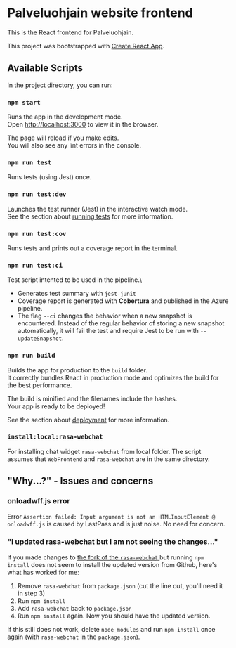 # Palveluohjain website frontend

This is the React frontend for Palveluohjain.

This project was bootstrapped with [Create React App](https://github.com/facebook/create-react-app).

## Available Scripts

In the project directory, you can run:

### `npm start`

Runs the app in the development mode.\
Open [http://localhost:3000](http://localhost:3000) to view it in the browser.

The page will reload if you make edits.\
You will also see any lint errors in the console.

### `npm run test`

Runs tests (using Jest) once.

### `npm run test:dev`

Launches the test runner (Jest) in the interactive watch mode.\
See the section about [running tests](https://facebook.github.io/create-react-app/docs/running-tests) for more information.

### `npm run test:cov`

Runs tests and prints out a coverage report in the terminal.

### `npm run test:ci`

Test script intented to be used in the pipeline.\

- Generates test summary with `jest-junit`
- Coverage report is generated with **Cobertura** and published in the Azure pipeline.
- The flag `--ci` changes the behavior when a new snapshot is encountered. Instead of the regular behavior of storing a new snapshot automatically, it will fail the test and require Jest to be run with `--updateSnapshot`.

### `npm run build`

Builds the app for production to the `build` folder.\
It correctly bundles React in production mode and optimizes the build for the best performance.

The build is minified and the filenames include the hashes.\
Your app is ready to be deployed!

See the section about [deployment](https://facebook.github.io/create-react-app/docs/deployment) for more information.

### `install:local:rasa-webchat`

For installing chat widget `rasa-webchat` from local folder. The script assumes that `WebFrontend` and `rasa-webchat` are in the same directory.

## "Why...?" - Issues and concerns

### onloadwff.js error

Error `Assertion failed: Input argument is not an HTMLInputElement @ onloadwff.js` is caused by LastPass and is just noise. No need for concern.

### "I updated rasa-webchat but I am not seeing the changes..."

If you made changes to [the fork of the `rasa-webchat` ](https://github.com/City-of-Turku/rasa-webchat) but running `npm install` does not seem to install the updated version from Github, here's what has worked for me:

1. Remove `rasa-webchat` from `package.json` (cut the line out, you'll need it in step 3)
2. Run `npm install`
3. Add `rasa-webchat` back to `package.json`
4. Run `npm install` again. Now you should have the updated version.

If this still does not work, delete `node_modules` and run `npm install` once again (with `rasa-webchat` in the `package.json`).

